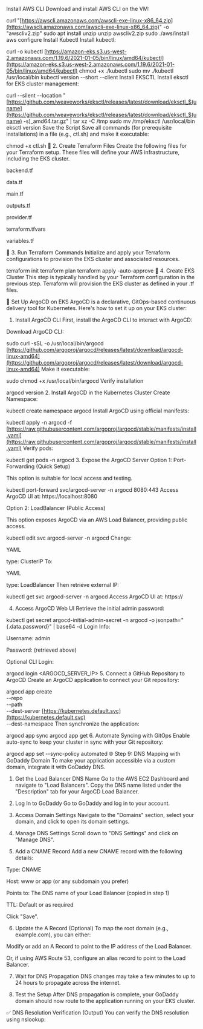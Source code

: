 Install AWS CLI
Download and install AWS CLI on the VM:



curl "[https://awscli.amazonaws.com/awscli-exe-linux-x86_64.zip](https://awscli.amazonaws.com/awscli-exe-linux-x86_64.zip)" -o "awscliv2.zip"
sudo apt install unzip
unzip awscliv2.zip
sudo ./aws/install
aws configure
Install Kubectl
Install kubectl:



curl -o kubectl [https://amazon-eks.s3.us-west-2.amazonaws.com/1.19.6/2021-01-05/bin/linux/amd64/kubectl](https://amazon-eks.s3.us-west-2.amazonaws.com/1.19.6/2021-01-05/bin/linux/amd64/kubectl)
chmod +x ./kubectl
sudo mv ./kubectl /usr/local/bin
kubectl version --short --client
Install EKSCTL
Install eksctl for EKS cluster management:



curl --silent --location "[https://github.com/weaveworks/eksctl/releases/latest/download/eksctl_$(uname](https://github.com/weaveworks/eksctl/releases/latest/download/eksctl_$(uname) -s)_amd64.tar.gz" | tar xz -C /tmp
sudo mv /tmp/eksctl /usr/local/bin
eksctl version
Save the Script
Save all commands (for prerequisite installations) in a file (e.g., ctl.sh) and make it executable:



chmod +x ctl.sh
📌 2. Create Terraform Files
Create the following files for your Terraform setup. These files will define your AWS infrastructure, including the EKS cluster.

backend.tf

data.tf

main.tf

outputs.tf

provider.tf

terraform.tfvars

variables.tf

📌 3. Run Terraform Commands
Initialize and apply your Terraform configurations to provision the EKS cluster and associated resources.



terraform init
terraform plan
terraform apply -auto-approve
📌 4. Create EKS Cluster
This step is typically handled by your Terraform configuration in the previous step. Terraform will provision the EKS cluster as defined in your .tf files.

📌 Set Up ArgoCD on EKS
ArgoCD is a declarative, GitOps-based continuous delivery tool for Kubernetes. Here's how to set it up on your EKS cluster:

1. Install ArgoCD CLI
First, install the ArgoCD CLI to interact with ArgoCD:

Download ArgoCD CLI:


sudo curl -sSL -o /usr/local/bin/argocd [https://github.com/argoproj/argocd/releases/latest/download/argocd-linux-amd64](https://github.com/argoproj/argocd/releases/latest/download/argocd-linux-amd64)
Make it executable:



sudo chmod +x /usr/local/bin/argocd
Verify installation




argocd version
2. Install ArgoCD in the Kubernetes Cluster
Create Namespace:



kubectl create namespace argocd
Install ArgoCD using official manifests:



kubectl apply -n argocd -f [https://raw.githubusercontent.com/argoproj/argocd/stable/manifests/install.yaml](https://raw.githubusercontent.com/argoproj/argocd/stable/manifests/install.yaml)
Verify pods:



kubectl get pods -n argocd
3. Expose the ArgoCD Server
Option 1: Port-Forwarding (Quick Setup)

This option is suitable for local access and testing.



kubectl port-forward svc/argocd-server -n argocd 8080:443
Access ArgoCD UI at: https://localhost:8080

Option 2: LoadBalancer (Public Access)

This option exposes ArgoCD via an AWS Load Balancer, providing public access.



kubectl edit svc argocd-server -n argocd
Change:

YAML

type: ClusterIP
To:

YAML

type: LoadBalancer
Then retrieve external IP:



kubectl get svc argocd-server -n argocd
Access ArgoCD UI at: https://<EXTERNAL-IP>

4. Access ArgoCD Web UI
Retrieve the initial admin password:



kubectl get secret argocd-initial-admin-secret -n argocd -o jsonpath="{.data.password}" | base64 -d
Login Info:

Username: admin

Password: (retrieved above)

Optional CLI Login:



argocd login <ARGOCD_SERVER_IP>
5. Connect a GitHub Repository to ArgoCD
Create an ArgoCD application to connect your Git repository:



argocd app create <app-name> \
--repo <repository-url> \
--path <directory-in-repo> \
--dest-server [https://kubernetes.default.svc](https://kubernetes.default.svc) \
--dest-namespace <k8s-namespace>
Then synchronize the application:



argocd app sync <app-name>
argocd app get <app-name>
6. Automate Syncing with GitOps
Enable auto-sync to keep your cluster in sync with your Git repository:



argocd app set <app-name> --sync-policy automated
🌐 Step 9: DNS Mapping with GoDaddy Domain
To make your application accessible via a custom domain, integrate it with GoDaddy DNS.

1. Get the Load Balancer DNS Name
Go to the AWS EC2 Dashboard and navigate to "Load Balancers". Copy the DNS name listed under the "Description" tab for your ArgoCD Load Balancer.

2. Log In to GoDaddy
Go to GoDaddy and log in to your account.

3. Access Domain Settings
Navigate to the "Domains" section, select your domain, and click to open its domain settings.

4. Manage DNS Settings
Scroll down to "DNS Settings" and click on "Manage DNS".

5. Add a CNAME Record
Add a new CNAME record with the following details:

Type: CNAME

Host: www or app (or any subdomain you prefer)

Points to: The DNS name of your Load Balancer (copied in step 1)

TTL: Default or as required

Click "Save".

6. Update the A Record (Optional)
To map the root domain (e.g., example.com), you can either:

Modify or add an A Record to point to the IP address of the Load Balancer.

Or, if using AWS Route 53, configure an alias record to point to the Load Balancer.

7. Wait for DNS Propagation
DNS changes may take a few minutes to up to 24 hours to propagate across the internet.

8. Test the Setup
After DNS propagation is complete, your GoDaddy domain should now route to the application running on your EKS cluster.

✅ DNS Resolution Verification (Output)
You can verify the DNS resolution using nslookup:
